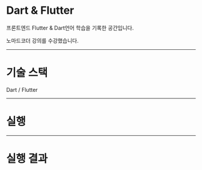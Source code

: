 # Dart & Flutter

프론트엔드 Flutter & Dart언어 학습을 기록한 공간입니다.

노마드코더 강의를 수강했습니다.



***

# 기술 스택
Dart / Flutter







***

# 실행






***

# 실행 결과

